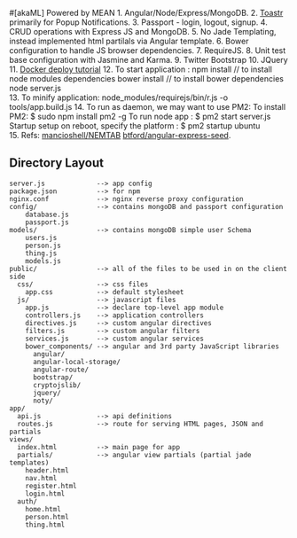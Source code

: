 #[akaML] Powered by MEAN 
     1. Angular/Node/Express/MongoDB.
     2. [Toastr](https://github.com/CodeSeven/toastr) primarily for Popup Notifications.
     3. Passport - login, logout, signup.
     4. CRUD operations with Express JS and MongoDB.
     5. No Jade Templating, instead implemented html partilals via Angular template.
     6. Bower configuration to handle JS browser dependencies.
     7. RequireJS.
     8. Unit test base configuration with Jasmine and Karma.
     9. Twitter Bootstrap
     10. JQuery
     11. [Docker deploy tutorial](http://bogotobogo.com/MEAN-Stack/MEAN-Stack-NodeJS-Angular-Docker.php)
     12. To start application :
        npm install // to install node modules dependencies
        bower install // to install bower dependencies
        node server.js  
     13. To minify application:
        node_modules/requirejs/bin/r.js -o tools/app.build.js
     14. To run as daemon, we may want to use PM2:
     To install PM2: $ sudo npm install pm2 -g
     To run node app : $ pm2 start server.js
     Startup setup on reboot, specify the platform : $ pm2 startup ubuntu  
     15. Refs:
     [mancioshell/NEMTAB](https://github.com/mancioshell/NEMTAB.git) 
     [btford/angular-express-seed](https://github.com/btford/angular-express-seed).


## Directory Layout
    
    server.js             --> app config
    package.json          --> for npm
    nginx.conf            --> nginx reverse proxy configuration
    config/               --> contains mongoDB and passport configuration
        database.js
        passport.js
    models/               --> contains mongoDB simple user Schema
        users.js
        person.js
        thing.js
        models.js
    public/               --> all of the files to be used in on the client side
      css/                --> css files
        app.css           --> default stylesheet
      js/                 --> javascript files
        app.js            --> declare top-level app module
        controllers.js    --> application controllers
        directives.js     --> custom angular directives
        filters.js        --> custom angular filters
        services.js       --> custom angular services
        bower_components/ --> angular and 3rd party JavaScript libraries
          angular/
          angular-local-storage/
          angular-route/
          bootstrap/
          cryptojslib/
          jquery/
          noty/
    app/
      api.js              --> api definitions
      routes.js           --> route for serving HTML pages, JSON and partials
    views/
      index.html          --> main page for app
      partials/           --> angular view partials (partial jade templates)
        header.html
        nav.html
        register.html
        login.html
      auth/
        home.html
        person.html
        thing.html

